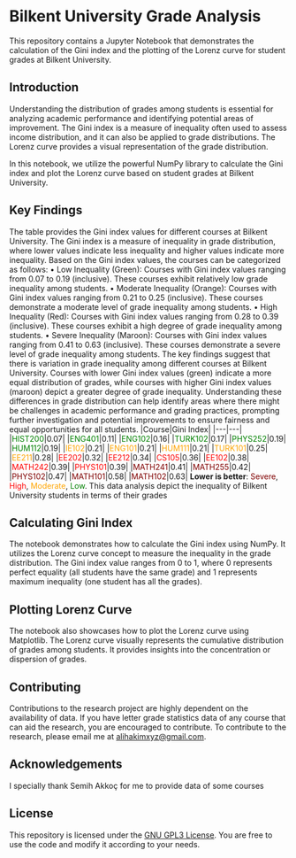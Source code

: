 # Bilkent University Grade Analysis

This repository contains a Jupyter Notebook that demonstrates the calculation of the Gini index and the plotting of the Lorenz curve for student grades at Bilkent University.

## Introduction
Understanding the distribution of grades among students is essential for analyzing academic performance and identifying potential areas of improvement. The Gini index is a measure of inequality often used to assess income distribution, and it can also be applied to grade distributions. The Lorenz curve provides a visual representation of the grade distribution.

In this notebook, we utilize the powerful NumPy library to calculate the Gini index and plot the Lorenz curve based on student grades at Bilkent University.

## Key Findings

The table provides the Gini index values for different courses at Bilkent University. The Gini index is a measure of inequality in grade distribution, where lower values indicate less inequality and higher values indicate more inequality.
Based on the Gini index values, the courses can be categorized as follows:
    • Low Inequality (Green): Courses with Gini index values ranging from 0.07 to 0.19 (inclusive). These courses exhibit relatively low grade inequality among students. 
    • Moderate Inequality (Orange): Courses with Gini index values ranging from 0.21 to 0.25 (inclusive). These courses demonstrate a moderate level of grade inequality among students.
    • High Inequality (Red): Courses with Gini index values ranging from 0.28 to 0.39 (inclusive). These courses exhibit a high degree of grade inequality among students.
    • Severe Inequality (Maroon): Courses with Gini index values ranging from 0.41 to 0.63 (inclusive). These courses demonstrate a severe level of grade inequality among students.
The key findings suggest that there is variation in grade inequality among different courses at Bilkent University. Courses with lower Gini index values (green) indicate a more equal distribution of grades, while courses with higher Gini index values (maroon) depict a greater degree of grade inequality.
Understanding these differences in grade distribution can help identify areas where there might be challenges in academic performance and grading practices, prompting further investigation and potential improvements to ensure fairness and equal opportunities for all students.
|Course|Gini Index|
|---|---|
|<font color="green">HIST200</font>|0.07|
|<font color="green">ENG401</font>|0.11|
|<font color="green">ENG102</font>|0.16|
|<font color="green">TURK102</font>|0.17|
|<font color="green">PHYS252</font>|0.19|
|<font color="green">HUM112</font>|0.19|
|<font color="orange">IE102</font>|0.21|
|<font color="orange">ENG101</font>|0.21|
|<font color="orange">HUM111</font>|0.21|
|<font color="orange">TURK101</font>|0.25|
|<font color="orange">EE211</font>|0.28|
|<font color="red">EE202</font>|0.32|
|<font color="red">EE212</font>|0.34|
|<font color="red">CS105</font>|0.36|
|<font color="red">EE102</font>|0.38|
|<font color="red">MATH242</font>|0.39|
|<font color="red">PHYS101</font>|0.39|
|<font color="maroon">MATH241</font>|0.41|
|<font color="maroon">MATH255</font>|0.42|
|<font color="maroon">PHYS102</font>|0.47|
|<font color="maroon">MATH101</font>|0.58|
|<font color="maroon">MATH102</font>|0.63|
**Lower is better**: <font color="maroon">Severe</font>, <font color="red">High</font>, <font color="orange">Moderate</font>, <font color="green">Low</font>.
 This data analysis depict the inequality of Bilkent University students in terms of their grades

## Calculating Gini Index
The notebook demonstrates how to calculate the Gini index using NumPy. It utilizes the Lorenz curve concept to measure the inequality in the grade distribution. The Gini index value ranges from 0 to 1, where 0 represents perfect equality (all students have the same grade) and 1 represents maximum inequality (one student has all the grades).

## Plotting Lorenz Curve
The notebook also showcases how to plot the Lorenz curve using Matplotlib. The Lorenz curve visually represents the cumulative distribution of grades among students. It provides insights into the concentration or dispersion of grades.

## Contributing
Contributions to the research project are highly dependent on the availability of data. If you have letter grade statistics data of any course that can aid the research, you are encouraged to contribute.
To contribute to the research, please email me at alihakimxyz@gmail.com.

## Acknowledgements
I specially thank Semih Akkoç for me to provide data of some courses
## License
This repository is licensed under the [GNU GPL3 License](LICENSE). You are free to use the code and modify it according to your needs.
